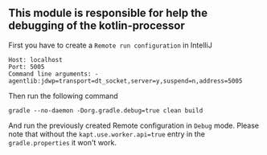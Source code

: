 ## This module is responsible for help the debugging of the kotlin-processor

First you have to create a `Remote run configuration` in IntelliJ

    Host: localhost
    Port: 5005
    Command line arguments: -agentlib:jdwp=transport=dt_socket,server=y,suspend=n,address=5005
    
Then run the following command

    gradle --no-daemon -Dorg.gradle.debug=true clean build
    
And run the previously created Remote configuration in `Debug` mode. Please note that without the `kapt.use.worker.api=true` entry in the `gradle.properties` it won't work. 